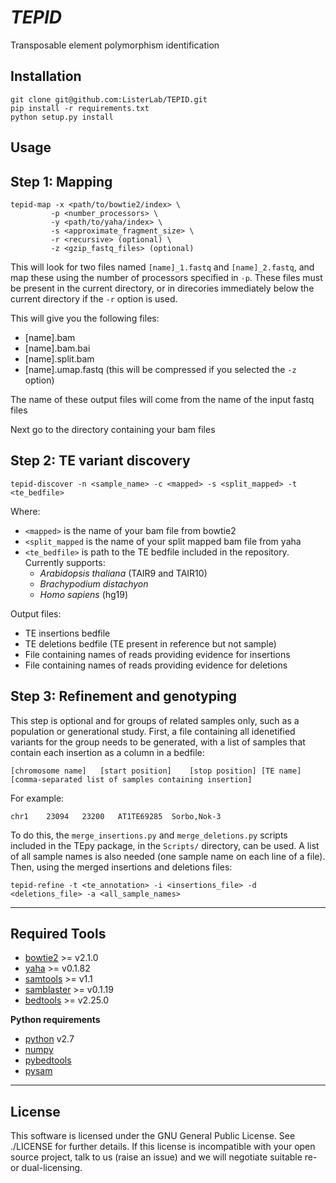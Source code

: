 *TEPID*
======

Transposable element polymorphism identification

Installation
-----

```
git clone git@github.com:ListerLab/TEPID.git
pip install -r requirements.txt
python setup.py install
```

Usage
-----

Step 1: Mapping
----

```
tepid-map -x <path/to/bowtie2/index> \
         -p <number_processors> \
         -y <path/to/yaha/index> \
         -s <approximate_fragment_size> \
         -r <recursive> (optional) \
         -z <gzip_fastq_files> (optional)
```

This will look for two files named `[name]_1.fastq` and `[name]_2.fastq`, and map these using the number of processors specified in `-p`. These files must be present in the current directory, or in direcories immediately below the current directory if the `-r` option is used.

This will give you the following files:

* [name].bam
* [name].bam.bai
* [name].split.bam
* [name].umap.fastq (this will be compressed if you selected the `-z` option)

The name of these output files will come from the name of the input fastq files

Next go to the directory containing your bam files

Step 2: TE variant discovery
----

```
tepid-discover -n <sample_name> -c <mapped> -s <split_mapped> -t <te_bedfile>
```

Where:

  * `<mapped>` is the name of your bam file from bowtie2
  * `<split_mapped` is the name of your split mapped bam file from yaha
  * `<te_bedfile>` is path to the TE bedfile included in the repository. Currently supports:  
      - *Arabidopsis thaliana* (TAIR9 and TAIR10)
      - *Brachypodium distachyon*
      - *Homo sapiens* (hg19)

Output files:

  * TE insertions bedfile
  * TE deletions bedfile (TE present in reference but not sample)
  * File containing names of reads providing evidence for insertions
  * File containing names of reads providing evidence for deletions

Step 3: Refinement and genotyping
----

This step is optional and for groups of related samples only, such as a population or generational study. First, a file containing all idenetified variants for the group needs to be generated, with a list of samples that contain each insertion as a column in a bedfile:

```
[chromosome name]	[start position]	[stop position]	[TE name] [comma-separated list of samples containing insertion]
```

For example:
```
chr1	23094	23200	AT1TE69285	Sorbo,Nok-3
```

To do this, the `merge_insertions.py` and `merge_deletions.py` scripts included in the TEpy package, in the `Scripts/` directory, can be used. A list of all sample names is also needed (one sample name on each line of a file). Then, using the merged insertions and deletions files:

```
tepid-refine -t <te_annotation> -i <insertions_file> -d <deletions_file> -a <all_sample_names>
```


---
Required Tools
-------------

* [bowtie2](http://bowtie-bio.sourceforge.net/bowtie2/index.shtml) >= v2.1.0
* [yaha](https://github.com/GregoryFaust/yaha) >= v0.1.82
* [samtools](http://www.htslib.org/download/) >= v1.1
* [samblaster](https://github.com/GregoryFaust/samblaster) >= v0.1.19
* [bedtools](http://bedtools.readthedocs.org/en/latest/) >= v2.25.0


**Python requirements**

* [python](https://www.python.org) v2.7
* [numpy](http://www.numpy.org/)
* [pybedtools](http://pythonhosted.org/pybedtools/)
* [pysam](http://pysam.readthedocs.org/en/latest/)

---
License
-------

This software is licensed under the GNU General Public License. See ./LICENSE
for further details. If this license is incompatible with your open source
project, talk to us (raise an issue) and we will negotiate suitable re- or
dual-licensing.
